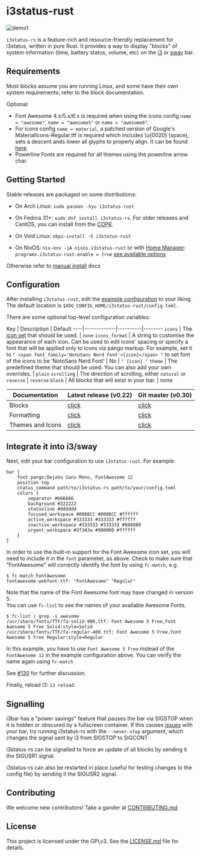 # i3status-rust

![demo1](https://raw.githubusercontent.com/greshake/i3status-rust/master/img/example_bar.png)

`i3status-rs` is a feature-rich and resource-friendly replacement for i3status, written in pure Rust. It provides a way to display "blocks" of system information (time, battery status, volume, etc) on the [i3](https://i3wm.org/) or [sway](http://swaywm.org/) bar.

## Requirements

Most blocks assume you are running Linux, and some have their own system requirements; refer to the block documentation.

Optional:

* Font Awesome 4.x/5.x/6.x is required when using the icons config `name = "awesome"`, `name = "awesome5"` or `name = "awesome6"`.
* For icons config `name = material`, a patched version of Google's MaterialIcons-Regular.ttf is required which includes \u{0020} (space), sets a descent ands lower all glyphs to properly align. It can be found [here](https://gist.github.com/draoncc/3c20d8d4262892ccd2e227eefeafa8ef/raw/3e6e12c213fba1ec28aaa26430c3606874754c30/MaterialIcons-Regular-for-inline.ttf).
* Powerline Fonts are required for all themes using the powerline arrow char.

## Getting Started

Stable releases are packaged on some distributions:

* On Arch Linux: `sudo pacman -Syu i3status-rust`

* On Fedora 31+: `sudo dnf install i3status-rs`. For older releases and CentOS, you can install from the [COPR](https://copr.fedorainfracloud.org/coprs/atim/i3status-rust/).

* On Void Linux: `xbps-install -S i3status-rust`

* On NixOS: `nix-env -iA nixos.i3status-rust` or with [Home Manager](https://github.com/nix-community/home-manager): `programs.i3status-rust.enable = true` [see available options](https://nix-community.github.io/home-manager/options.html#opt-programs.i3status-rust.enable)

Otherwise refer to [manual install](https://github.com/greshake/i3status-rust/blob/master/doc/dev.md) docs

## Configuration

After installing `i3status-rust`, edit the [example configuration](https://raw.githubusercontent.com/greshake/i3status-rust/master/examples/config.toml) to your liking.
The default location is `$XDG_CONFIG_HOME/i3status-rust/config.toml`.

There are some optional top-level configuration variables:

Key | Description | Default
----|-------------|----------|--------
`icons` | The [icon set](https://github.com/greshake/i3status-rust/blob/master/doc/themes.md#available-icon-sets) that should be used. | `none`
`icons_format` | A string to customise the appearance of each icon. Can be used to edit icons' spacing or specify a font that will be applied only to icons via pango markup. For example, set it to `" <span font_family='NotoSans Nerd Font'>{icon}</span> "` to set font of the icons to be 'NotoSans Nerd Font' | No | `" {icon} "`
`theme` | The predefined theme that should be used. You can also add your own overrides. | `plain`
`scrolling` | The direction of scrolling, either `natural` or `reverse` | `reverse`
`block` | All blocks that will exist in your bar. | none

Documentation | Latest release (v0.22) | Git master (v0.30)
--------------|------------------------|--------------------
Blocks        | [click](https://github.com/greshake/i3status-rust/blob/v0.22.0/doc/blocks.md) | [click](https://greshake.github.io/i3status-rust/i3status_rs/blocks/index.html)
Formatting    | [click](https://github.com/greshake/i3status-rust/blob/v0.22.0/doc/blocks.md#formatting) | [click](https://greshake.github.io/i3status-rust/i3status_rs/formatting/index.html)
Themes and Icons | [click](https://github.com/greshake/i3status-rust/blob/v0.22.0/doc/themes.md) | [click](https://github.com/greshake/i3status-rust/blob/master/doc/themes.md)

## Integrate it into i3/sway

Next, edit your bar configuration to use `i3status-rust`. For example:

```text
bar {
    font pango:DejaVu Sans Mono, FontAwesome 12
    position top
    status_command path/to/i3status-rs path/to/your/config.toml
    colors {
        separator #666666
        background #222222
        statusline #dddddd
        focused_workspace #0088CC #0088CC #ffffff
        active_workspace #333333 #333333 #ffffff
        inactive_workspace #333333 #333333 #888888
        urgent_workspace #2f343a #900000 #ffffff
    }
}
```

In order to use the built-in support for the Font Awesome icon set, you will need to include it in the `font` parameter, as above. Check to make sure that "FontAwesome" will correctly identify the font by using `fc-match`, e.g.

```shell
$ fc-match FontAwesome
fontawesome-webfont.ttf: "FontAwesome" "Regular"
```

Note that the name of the Font Awesome font may have changed in version 5.  
You can use `fc-list` to see the names of your available Awesome Fonts.

```shell
$ fc-list | grep -i awesome
/usr/share/fonts/TTF/fa-solid-900.ttf: Font Awesome 5 Free,Font Awesome 5 Free Solid:style=Solid
/usr/share/fonts/TTF/fa-regular-400.ttf: Font Awesome 5 Free,Font Awesome 5 Free Regular:style=Regular
```

In this example, you have to use `Font Awesome 5 Free` instead of the `FontAwesome 12` in the example configuration above.
You can verify the name again using `fc-match`

See [#130](https://github.com/greshake/i3status-rust/issues/130) for further discussion.

Finally, reload i3: `i3 reload`.

## Signalling

i3bar has a "power savings" feature that pauses the bar via SIGSTOP when it is hidden or obscured by a fullscreen container. If this causes [issues](https://github.com/i3/i3/issues/4110) with your bar, try running i3status-rs with the `--never-stop` argument, which changes the signal sent by i3 from SIGSTOP to SIGCONT.

i3status-rs can be signalled to force an update of all blocks by sending it the SIGUSR1 signal.

i3status-rs can also be restarted in place (useful for testing changes to the config file) by sending it the SIGUSR2 signal.

## Contributing

We welcome new contributors! Take a gander at [CONTRIBUTING.md](CONTRIBUTING.md).

## License

This project is licensed under the GPLv3. See the [LICENSE.md](LICENSE.md) file for details.
